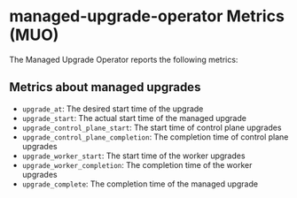 # managed-upgrade-operator Metrics (MUO)

The Managed Upgrade Operator reports the following metrics:

## Metrics about managed upgrades

- `upgrade_at`: The desired start time of the upgrade
- `upgrade_start`: The actual start time of the managed upgrade
- `upgrade_control_plane_start`: The start time of control plane upgrades
- `upgrade_control_plane_completion`: The completion time of control plane upgrades
- `upgrade_worker_start`: The start time of the worker upgrades
- `upgrade_worker_completion`: The completion time of the worker upgrades
- `upgrade_complete`: The completion time of the managed upgrade
